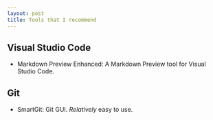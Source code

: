 ```yaml
---
layout: post
title: Tools that I recommend
---
```


## Visual Studio Code
* Markdown Preview Enhanced: A Markdown Preview tool for Visual Studio Code.

## Git
* SmartGit: Git GUI. *Relatively* easy to use.
<!--stackedit_data:
eyJoaXN0b3J5IjpbMTM5MjE2NDc4MCw2NzY4MDc4NCwxOTk4Mj
A0MjMwLDM1Njg0MDUzM119
-->